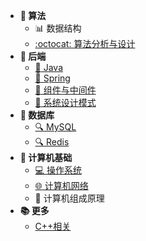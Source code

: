 <!-- 侧边栏 _sidebar.md -->

+ **:blue_book: 算法**
    + :bar_chart: 数据结构
    + [:octocat: 算法分析与设计](/basic/algorithm/index.md)
+ **:notebook: 后端**
    + [:tea: Java](/basic/backend/java/index.md)
    + [:leaves: Spring](/basic/backend/spring/index.md)
    + [:wrench: 组件与中间件](/basic/backend/middleware/index.md)
    + [:art: 系统设计模式](/basic/backend/system-design/index.md)
+ **:green_book: 数据库**
    + [:mag: MySQL](/basic/database/mysql/index.md)
    + [:mag: Redis](/basic/database/redis/index.md)
+ **:ledger: 计算机基础**
    + [:computer: 操作系统](/basic/cs-basic/os/index.md)
    + [:globe_with_meridians: 计算机网络](/basic/cs-basic/network/index.md)
    + :floppy_disk: 计算机组成原理
+ **:books: 更多**
    + [C++相关](/wjl/README.md)

[//]: # (  + [笔试真题]&#40;/basic/zhenti/index.md&#41;)
